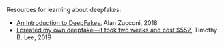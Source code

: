 Resources for learning about deepfakes:

* [An Introduction to DeepFakes](https://www.alanzucconi.com/2018/03/14/introduction-to-deepfakes/), Alan Zucconi, 2018
* [I created my own deepfake—it took two weeks and cost $552](https://arstechnica.com/science/2019/12/how-i-created-a-deepfake-of-mark-zuckerberg-and-star-treks-data/), Timothy B. Lee, 2019